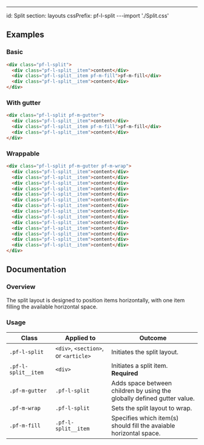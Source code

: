 ---
id: Split
section: layouts
cssPrefix: pf-l-split
---import './Split.css'

## Examples

### Basic

```html
<div class="pf-l-split">
  <div class="pf-l-split__item">content</div>
  <div class="pf-l-split__item pf-m-fill">pf-m-fill</div>
  <div class="pf-l-split__item">content</div>
</div>

```

### With gutter

```html
<div class="pf-l-split pf-m-gutter">
  <div class="pf-l-split__item">content</div>
  <div class="pf-l-split__item pf-m-fill">pf-m-fill</div>
  <div class="pf-l-split__item">content</div>
</div>

```

### Wrappable

```html
<div class="pf-l-split pf-m-gutter pf-m-wrap">
  <div class="pf-l-split__item">content</div>
  <div class="pf-l-split__item">content</div>
  <div class="pf-l-split__item">content</div>
  <div class="pf-l-split__item">content</div>
  <div class="pf-l-split__item">content</div>
  <div class="pf-l-split__item">content</div>
  <div class="pf-l-split__item">content</div>
  <div class="pf-l-split__item">content</div>
  <div class="pf-l-split__item">content</div>
  <div class="pf-l-split__item">content</div>
  <div class="pf-l-split__item">content</div>
  <div class="pf-l-split__item">content</div>
  <div class="pf-l-split__item">content</div>
  <div class="pf-l-split__item">content</div>
</div>

```

## Documentation

### Overview

The split layout is designed to position items horizontally, with one item filling the available horizontal space.

### Usage

| Class | Applied to | Outcome |
| -- | -- | -- |
| `.pf-l-split` | `<div>`, `<section>`, or `<article>` | Initiates the split layout. |
| `.pf-l-split__item` | `<div>` | Initiates a split item. **Required** |
| `.pf-m-gutter` | `.pf-l-split` | Adds space between children by using the globally defined gutter value. |
| `.pf-m-wrap` | `.pf-l-split` | Sets the split layout to wrap. |
| `.pf-m-fill` | `.pf-l-split__item` | Specifies which item(s) should fill the avaiable horizontal space. |

